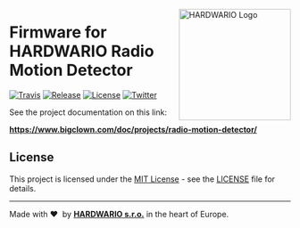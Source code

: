 <a href="https://www.hardwario.com/"><img src="https://www.hardwario.com/ci/assets/hw-logo.svg" width="200" alt="HARDWARIO Logo" align="right"></a>

# Firmware for HARDWARIO Radio Motion Detector

[![Travis](https://img.shields.io/travis/bigclownlabs/bcf-radio-motion-detector/master.svg)](https://travis-ci.org/bigclownlabs/bcf-radio-motion-detector)
[![Release](https://img.shields.io/github/release/bigclownlabs/bcf-radio-motion-detector.svg)](https://github.com/bigclownlabs/bcf-radio-motion-detector/releases)
[![License](https://img.shields.io/github/license/bigclownlabs/bcf-radio-motion-detector.svg)](https://github.com/bigclownlabs/bcf-radio-motion-detector/blob/master/LICENSE)
[![Twitter](https://img.shields.io/twitter/follow/hardwario_en.svg?style=social&label=Follow)](https://twitter.com/hardwario_en)


See the project documentation on this link:

**https://www.bigclown.com/doc/projects/radio-motion-detector/**


## License

This project is licensed under the [MIT License](https://opensource.org/licenses/MIT/) - see the [LICENSE](LICENSE) file for details.

---

Made with &#x2764;&nbsp; by [**HARDWARIO s.r.o.**](https://www.hardwario.com/) in the heart of Europe.
